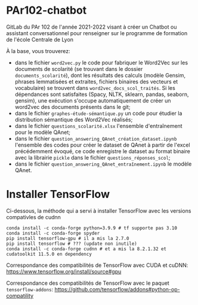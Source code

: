 # PAr102-chatbot

GitLab du PAr 102 de l'année 2021-2022 visant à créer un Chatbot ou assistant conversationnel pour renseigner sur le programme de formation de l'école Centrale de Lyon



À la base, vous trouverez:
- dans le fichier `word2vec.py` le code pour fabriquer le Word2Vec sur les documents de scolarité (se trouvant dans le dossier `documents_scolarité`), dont les résultats des calculs (modèle Gensim, phrases lemmatisées et extraites, fichiers binaires des vecteurs et vocabulaire) se trouvent dans `word2vec_docs_scol_traités`. Si les dépendances sont satisfaites (Spacy, NLTK, sklearn, pandas, seaborn, gensim), une exécution s'occupe automatiquement de créer un word2vec des documents présents dans le git;
- dans le fichier `graphes-étude-sémantique.py` un code pour étudier la distribution sémantique des Word2Vec réalisés;
- dans le fichier `questions_scolarité.xlsx` l'ensemble d'entraînement pour le modèle QAnet;
- dans le fichier `question_answering_QAnet_création_dataset.ipynb` l'ensemble des codes pour créer le dataset de QAnet à partir de l'excel précédemment évoqué, ce code enregistre le dataset au format binaire avec la librairie `pickle` dans le fichier `questions_réponses_scol`;
- dans le fichier `question_answering_QAnet_entraînement.ipynb` le modèle QAnet.

# Installer TensorFlow
Ci-dessous, la méthode qui a servi à installer TensorFlow avec les versions compativles de cudnn

```
conda install -c conda-forge python=3.9.9 # tf supporte pas 3.10
conda install -c conda-forge spyder
pip install tensorflow-gpu # il a mis la 2.7.0
pip install tensorflow # ??? (update non inutile)
conda install -c conda-forge cudnn # et a mis la 8.2.1.32 et cudatoolkit 11.5.0 en dependency
```
Correspondance des compatibilités de TensorFlow avec CUDA et cuDNN: https://www.tensorflow.org/install/source#gpu

Correspondance des compatibilités de TensorFlow avec le paquet `tensorflow-addons`: https://github.com/tensorflow/addons#python-op-compatility

